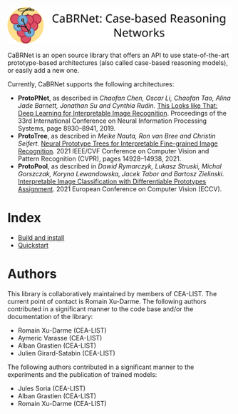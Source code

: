 ![cabrnet banner.svg](./docs/logos/banner.svg)

CaBRNet is an open source library that offers an API to use state-of-the-art
prototype-based architectures (also called case-based reasoning models), or easily add a new one.

Currently, CaBRNet supports the following architectures:

- **ProtoPNet**, as described in *Chaofan Chen, Oscar Li, Chaofan Tao, Alina Jade Barnett,
Jonathan Su and Cynthia Rudin.* [This Looks like That: Deep Learning for Interpretable Image Recognition](https://proceedings.neurips.cc/paper_files/paper/2019/file/adf7ee2dcf142b0e11888e72b43fcb75-Paper.pdf). 
Proceedings of the 33rd International Conference on Neural Information Processing Systems, page 8930–8941, 2019.
- **ProtoTree**, as described in *Meike Nauta, Ron van Bree and Christin Seifert.* [Neural Prototype Trees for Interpretable Fine-grained Image
Recognition](https://openaccess.thecvf.com/content/CVPR2021/papers/Nauta_Neural_Prototype_Trees_for_Interpretable_Fine-Grained_Image_Recognition_CVPR_2021_paper.pdf). 
2021 IEEE/CVF Conference on Computer Vision and Pattern Recognition (CVPR), pages 14928–14938, 2021.
- **ProtoPool**, as described in *Dawid Rymarczyk, Lukasz Struski, Michal Gorszczak, Koryna Lewandowska, Jacek Tabor and Bartosz Zielinski.* 
[Interpretable Image Classification with Differentiable Prototypes Assignment](https://www.ecva.net/papers/eccv_2022/papers_ECCV/papers/136720346.pdf). 
2021 European Conference on Computer Vision (ECCV).

# Index
- [Build and install](docs/manuals/install.md)
- [Quickstart](docs/README.md)

# Authors
This library is collaboratively maintained by members of CEA-LIST. 
The current point of contact is Romain Xu-Darme. The following authors contributed in a significant manner
to the code base and/or the documentation of the library:

- Romain Xu-Darme (CEA-LIST)
- Aymeric Varasse (CEA-LIST)
- Alban Grastien (CEA-LIST)
- Julien Girard-Satabin (CEA-LIST)

The following authors contributed in a significant manner to the experiments and the
publication of trained models:

- Jules Soria (CEA-LIST)
- Alban Grastien (CEA-LIST)
- Romain Xu-Darme (CEA-LIST)